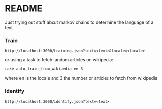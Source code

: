# README

Just trying out stuff about markov chains to determine the language of a text

### Train
```
http://localhost:3000/training.json?text=<text>&locale=<locale>
```
or using a task to fetch random articles on wikipedia:
```
rake auto_train_from_wikipedia en 3
```
where en is the locale and 3 the number or articles to fetch from wikipedia


### Identify
```
http://localhost:3000/identify.json?text=<text>
```
